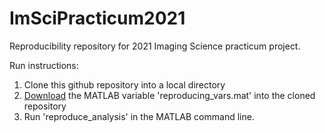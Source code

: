 # ImSciPracticum2021
Reproducibility repository for 2021 Imaging Science practicum project.

Run instructions:
  1. Clone this github repository into a local directory
  2. [Download]() the MATLAB variable 'reproducing_vars.mat' into the cloned repository
  3. Run 'reproduce_analysis' in the MATLAB command line.
